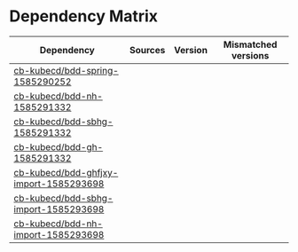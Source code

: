 # Dependency Matrix

Dependency | Sources | Version | Mismatched versions
---------- | ------- | ------- | -------------------
[cb-kubecd/bdd-spring-1585290252](https://github.com/cb-kubecd/bdd-spring-1585290252.git) |  | []() | 
[cb-kubecd/bdd-nh-1585291332](https://github.com/cb-kubecd/bdd-nh-1585291332.git) |  | []() | 
[cb-kubecd/bdd-sbhg-1585291332](https://github.com/cb-kubecd/bdd-sbhg-1585291332.git) |  | []() | 
[cb-kubecd/bdd-gh-1585291332](https://github.com/cb-kubecd/bdd-gh-1585291332.git) |  | []() | 
[cb-kubecd/bdd-ghfjxy-import-1585293698](https://github.com/cb-kubecd/bdd-ghfjxy-import-1585293698.git) |  | []() | 
[cb-kubecd/bdd-sbhg-import-1585293698](https://github.com/cb-kubecd/bdd-sbhg-import-1585293698.git) |  | []() | 
[cb-kubecd/bdd-nh-import-1585293698](https://github.com/cb-kubecd/bdd-nh-import-1585293698.git) |  | []() | 
